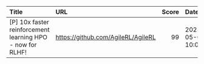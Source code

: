 | Title                                                     | URL                                |   Score | Date                |
|:----------------------------------------------------------|:-----------------------------------|--------:|:--------------------|
| [P] 10x faster reinforcement learning HPO - now for RLHF! | https://github.com/AgileRL/AgileRL |      99 | 2023-05-05 10:08:04 |